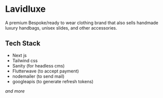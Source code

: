 # **Lavidluxe**

A premium Bespoke/ready to wear clothing brand that also sells handmade luxury handbags, unisex slides, and other accessories.

## Tech Stack

- Next js
- Tailwind css
- Sanity (for headless cms)
- Flutterwave (to accept payment)
- nodemailer (to send mail)
- googleapis (to generate refresh tokens)

_and more_
